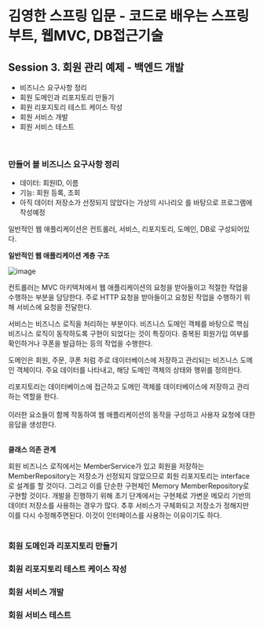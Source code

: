 # 김영한 스프링 입문 - 코드로 배우는 스프링부트, 웹MVC, DB접근기술

## Session 3. 회원 관리 예제 - 백엔드 개발

* 비즈니스 요구사항 정리
* 회원 도메인과 리포지토리 만들기
* 회원 리포지토리 테스트 케이스 작성
* 회원 서비스 개발
* 회원 서비스 테스트
<br>

### 만들어 볼 비즈니스 요구사항 정리

* 데이터: 회원ID, 이름
* 기능: 회원 등록, 조회
* 아직 데이터 저장소가 선정되지 않았다는 가상의 시나리오
를 바탕으로 프로그램에 작성예정

일반적인 웹 애플리케이션은 컨트롤러, 서비스, 리포지토리, 도메인, DB로 구성되어있다.
<br>

**일반적인 웹 애플리케이션 계층 구조**

![image](https://github.com/orieasy1/24-1-Programming-Study/assets/129071350/1ed84d25-92fe-46b2-b88b-a54a333ddbf7)

컨트롤러는 MVC 아키텍처에서 웹 애플리케이션의 요청을 받아들이고 적절한 작업을 수행하는 부분을 담당한다.
주로 HTTP 요청을 받아들이고 요청된 작업을 수행하기 위해 서비스에 요청을 전달한다.

서비스는 비즈니스 로직을 처리하는 부분이다.
비즈니스 도메인 객체를 바탕으로 핵심 비즈니스 로직이 동작하도록 구현이 되었다는 것이 특징이다.
중복된 회원가입 여부를 확인하거나 쿠폰을 발급하는 등의 작업을 수행한다.

도메인은 회원, 주문, 쿠폰 처럼 주로 데이터베이스에 저장하고 관리되는 비즈니스 도메인 객체이다.
주요 데이터를 나타내고, 해당 도메인 객체의 상태와 행위를 정의한다.

리포지토리는 데이터베이스에 접근하고 도메인 객체를 데이터베이스에 저장하고 관리하는 역할을 한다. 
<br><br>
이러한 요소들이 함께 작동하여 웹 애플리케이션의 동작을 구성하고 사용자 요청에 대한 응답을 생성한다.
<br><br>

**클래스 의존 관계**

회원 비즈니스 로직에서는 MemberService가 있고 회원을 저장하는 MemberRepository는 저장소가 선정되지 않았으므로 회원 리포지토리는 interface로 설계를 할 것이다.
그리고 이를 단순한 구현체인 Memory MemberRepository로 구현할 것이다.
개발을 진행하기 위해 초기 단계에서는 구현체로 가변운 메모리 기반의 데이터 저장소를 사용하는 경우가 많다.
추후 서비스가 구체화되고 저장소가 정해지만 이를 다시 수정해주면된다.
이것이 인터페이스를 사용하는 이유이기도 하다.
<br><br>
 
### 회원 도메인과 리포지토리 만들기

### 회원 리포지토리 테스트 케이스 작성

### 회원 서비스 개발

### 회원 서비스 테스트
